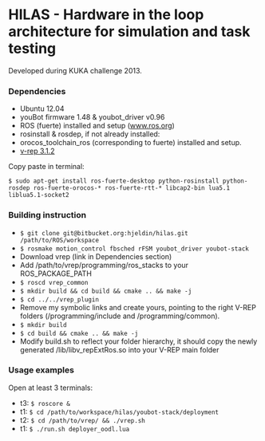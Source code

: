 HILAS -  Hardware in the loop architecture for simulation and task testing 
========

Developed during KUKA challenge 2013. 

### Dependencies

* Ubuntu 12.04
* youBot firmware 1.48 & youbot_driver v0.96
* ROS (fuerte) installed and setup (www.ros.org)
* rosinstall & rosdep, if not already installed: 
* orocos_toolchain_ros (corresponding to fuerte) installed and setup. 
* [v-rep 3.1.2](http://www.coppeliarobotics.com) 

Copy paste in terminal:

`$ sudo apt-get install ros-fuerte-desktop python-rosinstall python-rosdep ros-fuerte-orocos-* ros-fuerte-rtt-* libcap2-bin lua5.1 liblua5.1-socket2`

### Building instruction

* `$ git clone git@bitbucket.org:hjeldin/hilas.git /path/to/ROS/workspace`
* `$ rosmake motion_control fbsched rFSM youbot_driver youbot-stack`
* Download vrep (link in Dependencies section)
* Add /path/to/vrep/programming/ros_stacks to your ROS_PACKAGE_PATH
* `$ roscd vrep_common`
* `$ mkdir build && cd build && cmake .. && make -j`
* `$ cd ../../vrep_plugin`
* Remove my symbolic links and create yours, pointing to the right V-REP folders (/programming/include and /programming/common).
* `$ mkdir build`
* `$ cd build && cmake .. && make -j`
* Modify build.sh to reflect your folder hierarchy, it should copy the newly generated /lib/libv_repExtRos.so into your V-REP main folder

### Usage examples

Open at least 3 terminals:

* t3: `$ roscore &`
* t1: `$ cd /path/to/workspace/hilas/youbot-stack/deployment`
* t2: `$ cd /path/to/vrep/ && ./vrep.sh`
* t1: `$ ./run.sh deployer_oodl.lua`